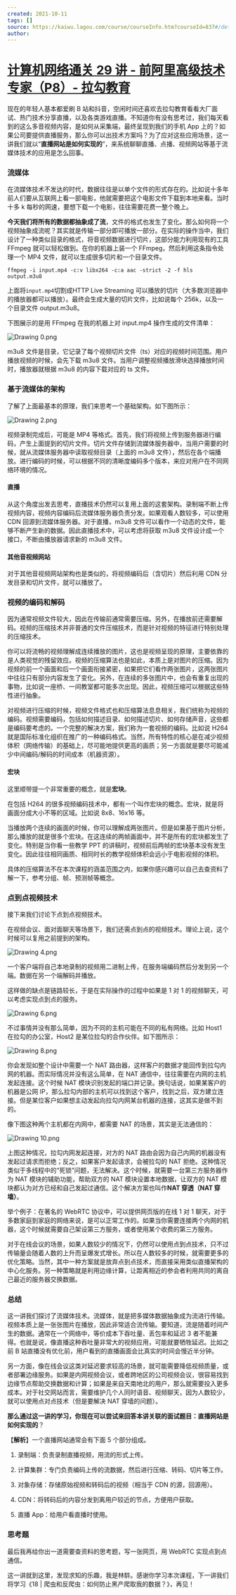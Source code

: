```yaml
---
created: 2021-10-11
tags: []
source: https://kaiwu.lagou.com/course/courseInfo.htm?courseId=837#/detail/pc?id=7263
author: 
---
```


# [计算机网络通关 29 讲 - 前阿里高级技术专家（P8）- 拉勾教育](https://kaiwu.lagou.com/course/courseInfo.htm?courseId=837#/detail/pc?id=7263)


现在的年轻人基本都爱刷 B 站和抖音，空闲时间还喜欢去拉勾教育看看大厂面试、热门技术分享直播，以及各类游戏直播。不知道你有没有思考过，我们每天看到的这么多音视频内容，是如何从采集端，最终呈现到我们的手机 App 上的？如果公司要提供直播服务，那么你可以出技术方案吗？为了应对这些应用场景，这一讲我们就以“**直播网站是如何实现的**”，来系统聊聊直播、点播、视频网站等基于流媒体技术的应用是怎么回事。

### 流媒体

在流媒体技术不发达的时代，数据往往是以单个文件的形式存在的。比如说十多年前人们要从互联网上看一部电影，他就需要把这个电影文件下载到本地来看。当时十多 k 每秒的网速，要想下载一个电影，往往需要花费一整个晚上。

**今天我们将所有的数据都抽象成了流**，文件的格式也发生了变化。那么如何将一个视频抽象成流呢？其实就是传输一部分即可播放一部分。在实际的操作当中，我们设计了一种类似目录的格式，将音视频数据进行切片，这部分能力利用现有的工具 FFmpeg 就可以轻松做到。在你的机器上装一个 FFmpeg，然后利用这条指令处理一个 MP4 文件，就可以生成很多切片和一个目录文件。

```
ffmpeg -i input.mp4 -c:v libx264 -c:a aac -strict -2 -f hls output.m3u8
```

上面将`input.mp4`切割成HTTP Live Streaming 可以播放的切片（大多数浏览器中的播放器都可以播放）。最终会生成大量的切片文件，比如说每个 256k，以及一个目录文件 output.m3u8。

下图展示的是用 FFmpeg 在我的机器上对 input.mp4 操作生成的文件清单：

![Drawing 0.png](https://s0.lgstatic.com/i/image6/M00/42/3F/Cgp9HWCwvG2AcnETAAFSLi8vEPQ187.png)

m3u8 文件是目录，它记录了每个视频切片文件（ts）对应的视频时间范围。用户播放视频的时候，会先下载 m3u8 文件。当用户调整视频播放滑块选择播放时间时，播放器就根据 m3u8 的内容下载对应的 ts 文件。

### 基于流媒体的架构

了解了上面最基本的原理，我们来思考一个基础架构。如下图所示：

![Drawing 2.png](https://s0.lgstatic.com/i/image6/M00/42/47/CioPOWCwvHWANpVdAAHIMSCrf0Q376.png)

视频录制完成后，可能是 MP4 等格式。首先，我们将视频上传到服务器进行编码，产生上面提到的切片文件。切片文件存储到流媒体服务器中，当用户需要的时候，就从流媒体服务器中读取视频目录（上面的 m3u8 文件），然后在各个端播放。进行编码的时候，可以根据不同的清晰度编码多个版本，来应对用户在不同网络环境的情况。

#### 直播

从这个角度出发去思考，直播技术仍然可以复用上面的这套架构。录制端不断上传视频内容，视频内容编码后流媒体服务器负责分发。如果观看人数较多，可以使用 CDN 回源到流媒体服务器。对于直播，m3u8 文件可以看作一个动态的文件，能够不断产生新的数据。因此直播技术中，可以考虑将获取 m3u8 文件设计成一个接口，不断由播放器请求新的 m3u8 文件。

#### 其他音视频网站

对于其他音视频网站架构也是类似的，将视频编码后（含切片）然后利用 CDN 分发目录和切片文件，就可以播放了。

### 视频的编码和解码

因为通常视频文件较大，因此在传输前通常需要压缩。另外，在播放前还需要解码。视频的压缩技术并非普通的文件压缩技术，而是针对视频的特征进行特别处理的压缩技术。

你可以将流畅的视频理解成连续播放的图片，这也是视频呈现的原理，主要依靠的是人类视觉的残留效应。视频的压缩算法也是如此，本质上是对图片的压缩。因为视频的前一个画面和后一个画面衔接紧密，如果把它们看作两张图片，这两张图片中往往只有部分内容发生了变化。另外，在连续的多张图片中，也会有重复出现的事物，比如说一座桥、一间教室都可能多次出现。因此，视频压缩可以根据这些特性进行抽象。

对视频进行压缩的时候，视频文件格式也和压缩算法息息相关，我们统称为视频的编码。视频需要编码，包括如何描述目录、如何描述切片、如何存储声音，这些都是编码要考虑的。一个完整的解决方案，我们称为一套视频的编码。比如说 H264 就是国际标准化组织在推广的一种编码格式。当然，所有特性的核心是在减少视频体积（网络传输）的基础上，尽可能地提供更高的画质；另一方面就是要尽可能减少中间编码/解码的时间成本（机器资源）。

#### 宏块

这里顺带提一个非常重要的概念，就是**宏块**。

在包括 H264 的很多视频编码技术中，都有一个叫作宏块的概念。宏块，就是将画面分成大小不等的区域。比如说 8x8、16x16 等。

当播放两个连续的画面的时候，你可以理解成两张图片。但是如果基于图片分析，那么播放的就是很多个宏块。在这连续的两帧画面中，并不是所有的宏块都发生了变化。特别是当你看一些教学 PPT 的讲稿时，视频前后两帧的宏块基本没有发生变化。因此往往相同画质、相同时长的教学视频体积会远小于电影视频的体积。

具体的压缩算法不在本次课程的涵盖范围之内，如果你感兴趣可以自己去查资料了解一下，参考分组、帧、预测帧等概念。

### 点到点视频技术

接下来我们讨论下点到点视频技术。

在视频会议、面对面聊天等场景下，我们还需点到点的视频技术。理论上说，这个时候可以复用之前提到的架构。

![Drawing 4.png](https://s0.lgstatic.com/i/image6/M00/42/3F/Cgp9HWCwvICAD29DAAEi0JOkn3I490.png)

一个客户端将自己本地录制的视频用二进制上传，在服务端编码然后分发到另一个端。数据在另一个端解码并播放。

这样做的缺点是链路较长，于是在实际操作的过程中如果是 1 对 1 的视频聊天，可以考虑实现点到点的服务。

![Drawing 6.png](https://s0.lgstatic.com/i/image6/M00/42/47/CioPOWCwvIeAdFE6AADhguAHIg4587.png)

不过事情并没有那么简单，因为不同的主机可能在不同的私有网络。比如 Host1 在拉勾的办公室，Host2 是某位拉勾的合作伙伴。如下图所示：

![Drawing 8.png](https://s0.lgstatic.com/i/image6/M01/42/47/CioPOWCwvJuAYQHBAALc0IDGGso302.png)

你会发现如整个设计中需要一个 NAT 路由器，这样客户的数据才能回传到拉勾内网的机器。而实际情况并没有这么简单，在 NAT 通信中，往往需要在内网的主机发起连接。这个时候 NAT 模块识别发起的端口并记录。换句话说，如果某客户的机器是公网 IP，那么拉勾内部的主机可以找到这个客户，找到之后，双方建立连接。但是某位客户如果想主动发起向拉勾内网某台机器的连接，这其实是做不到的。

像下图这种两个主机都在内网中，都需要 NAT 的场景，其实是无法通信的：

![Drawing 10.png](https://s0.lgstatic.com/i/image6/M01/42/3F/Cgp9HWCwvJWANNfvAAN_FGm1rcM006.png)

上图这种情况，拉勾内网发起连接，对方的 NAT 路由会因为自己内网的机器没有发起过请求而拒绝；反之，如果客户发起请求，会被拉勾的 NAT 拒绝。这种情况类似于多线程中的“死锁”问题，无法解决。这个时候，就需要一台第三方服务器作为 NAT 模块的辅助功能，帮助双方的 NAT 模块设置本地数据，让双方的 NAT 模块都认为对方已经和自己发起过通信。这个解决方案也叫作**NAT 穿透（NAT 穿墙）**。

举个例子：在著名的 WebRTC 协议中，可以提供网页版的在线 1 对 1 聊天，对于多数家庭到家庭的网络来说，是可以正常工作的。如果当你需要连接两个内网的机器，这个时候就需要自己架设第三方服务，或者使用某个收费的第三方服务。

对于在线会议的场景，如果人数较少的情况下，仍然可以使用点到点技术，只不过传输量会随着人数的上升而呈爆发式增长。所以在人数较多的时候，就需要更多的优化策略。当然，其中一种方案就是放弃点到点技术，而直接采用类似直播架构的中心化服务。另一种策略就是利用边缘计算，让距离相近的参会者利用共同的离自己最近的服务器交换数据。

### 总结

这一讲我们探讨了流媒体技术。流媒体，就是把多媒体数据抽象成为流进行传输。视频本质上是一张张图片在播放，因此非常适合流传输。要知道，流是随着时间产生的数据。通常在一个网络中，等价成本下吞吐量、丢包率和延迟 3 者不能兼得。也就是说，像直播这种吞吐量非常大的视频应用，可能就要牺牲延迟。比如之前 B 站直播没有优化前，用户看到的直播画面会比真实的时间会慢近半分钟。

另一方面，像在线会议这类对延迟要求较高的场景，就可能需要降低视频质量，或者部署边缘服务。如果是内网视频会议，或者跨地区的公司视频会议，很容易找到边缘节点帮助交换数据和计算；如果是来自天南地北的用户，那么就需要投入更多成本。对于社交网站而言，需要维护几个人同时语音、视频聊天，因为人数较少，就可以使用点对点技术（但是要解决 NAT 穿墙的问题）。

**那么通过这一讲的学习，你现在可以尝试来回答本讲关联的面试题目：直播网站是如何实现的**？

【**解析**】一个直播网站通常会有下面 5 个部分组成。

1.  录制端：负责录制直播视频，用流的形式上传。
    
2.  计算集群：专门负责编码上传的流数据，然后进行压缩、转码、切片等工作。
    
3.  对象存储：存储原始视频和转码后的视频（相当于 CDN 的源，回源用）。
    
4.  CDN：将转码后的内容分发到离用户较近的节点，方便用户获取。
    
5.  直播 App：给用户看直播时使用。
    

### 思考题

最后我再给你出一道需要查资料的思考题，写一张网页，用 WebRTC 实现点到点通信。

这一讲就到这里，发现求知的乐趣，我是林䭽。感谢你学习本次课程，下一讲我们将学习《18 | 爬虫和反爬虫：如何防止黑产爬取我的数据？》，再见！
